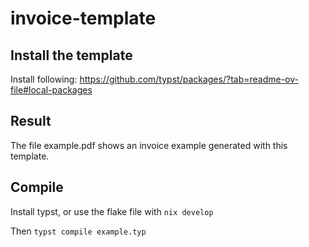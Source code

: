 # invoice-template

## Install the template

Install following:
https://github.com/typst/packages/?tab=readme-ov-file#local-packages

## Result

The file example.pdf shows an invoice example generated with this template.

## Compile

Install typst, or use the flake file with `nix develop`

Then `typst compile example.typ`
